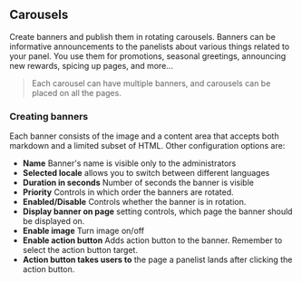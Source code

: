 ## Carousels
Create banners and publish them in rotating carousels. Banners can be informative announcements to the panelists about various things related to your panel. You use them for promotions, seasonal greetings, announcing new rewards, spicing up pages, and more...

> Each carousel can have multiple banners, and carousels can be placed on all the pages.

### Creating banners
Each banner consists of the image and a content area that accepts both markdown and a limited subset of HTML. Other configuration options are:

- **Name** Banner's name is visible only to the administrators
- **Selected locale** allows you to switch between different languages
- **Duration in seconds** Number of seconds the banner is visible
- **Priority** Controls in which order the banners are rotated.
- **Enabled/Disable** Controls whether the banner is in rotation.
- **Display banner on page** setting controls, which page the banner should be displayed on.
- **Enable image** Turn image on/off
- **Enable action button** Adds action button to the banner. Remember to select the action button target.
- **Action button takes users to** the page a panelist lands after clicking the action button.
  
